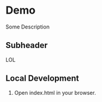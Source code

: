 # Demo

Some Description

## Subheader

LOL

## Local Development
1. Open index.html in your browser.